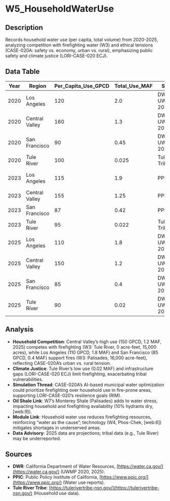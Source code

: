 # W5_HouseholdWaterUse

## Description
Records household water use (per capita, total volume) from 2020-2025, analyzing competition with firefighting water (W3) and ethical tensions (CASE-020A: safety vs. economy, urban vs. rural), emphasizing public safety and climate justice (LORI-CASE-020 ECJ).

## Data Table

| Year | Region | Per_Capita_Use_GPCD | Total_Use_MAF | Source | Notes |
|------|----------------|---------------------|---------------|---------------|---------------------------|
| 2020 | Los Angeles | 120 | 2.0 | DWR UWMP 2020 | Drought restrictions |
| 2020 | Central Valley | 160 | 1.3 | DWR UWMP 2020 | High rural use |
| 2020 | San Francisco | 90 | 0.45 | DWR UWMP 2020 | Strong conservation |
| 2020 | Tule River | 100 | 0.025 | Tule River Tribe | Limited infrastructure |
| 2023 | Los Angeles | 115 | 1.9 | PPIC/DWR | Post-drought recovery |
| 2023 | Central Valley | 155 | 1.25 | PPIC/DWR | Stable high use |
| 2023 | San Francisco | 87 | 0.42 | PPIC/DWR | Efficiency gains |
| 2023 | Tule River | 95 | 0.022 | Tule River Tribe | Persistent gaps |
| 2025 | Los Angeles | 110 | 1.8 | DWR UWMP 2025 | AB 1668 compliance |
| 2025 | Central Valley | 150 | 1.2 | DWR UWMP 2025 | Moderate conservation |
| 2025 | San Francisco | 85 | 0.4 | DWR UWMP 2025 | High efficiency |
| 2025 | Tule River | 90 | 0.02 | DWR UWMP 2025 | Severe infrastructure gaps |

## Analysis
- **Household Competition**: Central Valley’s high use (150 GPCD, 1.2 MAF, 2025) competes with firefighting (W3: Tule River, 0 acre-feet, 15,000 acres), while Los Angeles (110 GPCD, 1.8 MAF) and San Francisco (85 GPCD, 0.4 MAF) support fires (W3: Palisades, 16,000 acre-feet), reflecting CASE-020A’s urban vs. rural tension.
- **Climate Justice**: Tule River’s low use (0.02 MAF) and infrastructure gaps (LORI-CASE-020 ECJ) limit firefighting, exacerbating tribal vulnerabilities.
- **Simulation Thread**: CASE-020A’s AI-based municipal water optimization could prioritize firefighting over household use in fire-prone areas, supporting LORI-CASE-020’s resilience goals (RIM).
- **Oil Shale Link**: W7’s Monterey Shale (Palisades) adds to water stress, impacting household and firefighting availability (10% hydrants dry, [web:9]).
- **Module Link**: Household water use reduces firefighting resources, reinforcing “water as the cause”; technology (W4, Phos-Chek, [web:6]) mitigates shortages in underserved areas.
- **Data Advisory**: 2025 data are projections; tribal data (e.g., Tule River) may be underreported.

## Sources
- **DWR**: California Department of Water Resources, [https://water.ca.gov/](https://water.ca.gov/) (UWMP 2020, 2025).
- **PPIC**: Public Policy Institute of California, [https://www.ppic.org/](https://www.ppic.org/) (Water use reports).
- **Tule River Tribe**: [https://tulerivertribe-nsn.gov/](https://tulerivertribe-nsn.gov/) (Household use data).

